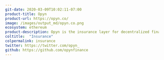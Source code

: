 ```yaml
---
git-date: 2020-03-09T10:02:11-07:00
product-title: Opyn
product-url: https://opyn.co/
image: /images/output_md/opyn.co.png
ecosystem: ethereum
product-description: Opyn is the insurance layer for decentralized finance.
coltitle:  "Insurance"
colpermalink: insurance
twitter: https://twitter.com/opyn_
github: https://github.com/opynfinance
---
```

